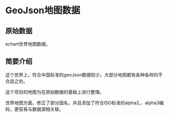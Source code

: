 # GeoJson地图数据

## 原始数据

echart世界地图数据。

## 简要介绍

这个世界上，符合中国标准的geoJson数据较少。大部分地图都有各种各样的不合适之处。

这个项目的地图为在原始数据的基础上进行整理。

世界地图方面，修正了部分国名，并且添加了符合ISO标准的alpha2,、alpha3编码，更容易与数据源相关联。
